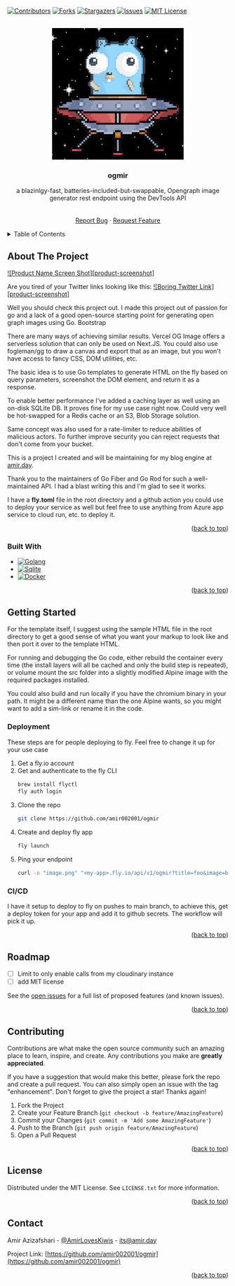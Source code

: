 <a name="readme-top"></a>

<!-- PROJECT SHIELDS -->

[![Contributors][contributors-shield]][contributors-url]
[![Forks][forks-shield]][forks-url]
[![Stargazers][stars-shield]][stars-url]
[![Issues][issues-shield]][issues-url]
[![MIT License][license-shield]][license-url]

<!-- PROJECT LOGO -->
<br />
<div align="center">
  <a href="https://github.com/amir002001/ogmir">
    <img src="docs/assets/logo.png" alt="Logo" width="300" height="300">
  </a>

<h3 align="center">ogmir</h3>

  <p align="center">
    a blazinlgy-fast, batteries-included-but-swappable, Opengraph image generator rest endpoint using the DevTools API
    <br />
    <!-- <a href="https://github.com/amir002001/ogmir"><strong>Explore the docs »</strong></a> -->
    <br />
    <br />
    <a href="https://github.com/amir002001/ogmir/issues">Report Bug</a>
    ·
    <a href="https://github.com/amir002001/ogmir/issues">Request Feature</a>
  </p>
</div>

<!-- TABLE OF CONTENTS -->
<details>
  <summary>Table of Contents</summary>
  <ol>
    <li>
      <a href="#about-the-project">About The Project</a>
      <ul>
        <li><a href="#built-with">Built With</a></li>
      </ul>
    </li>
    <li>
      <a href="#getting-started">Getting Started</a>
      <ul>
        <li><a href="#prerequisites">Prerequisites</a></li>
        <li><a href="#installation">Installation</a></li>
        <li><a href="#cicd">CI/CD</a></li>
      </ul>
    </li>
    <li><a href="#roadmap">Roadmap</a></li>
    <li><a href="#contributing">Contributing</a></li>
    <li><a href="#license">License</a></li>
    <li><a href="#contact">Contact</a></li>
  </ol>
</details>

<!-- ABOUT THE PROJECT -->

## About The Project

[![Product Name Screen Shot][product-screenshot]](https://example.com)

Are you tired of your Twitter links looking like this:
[![Boring Twitter Link][product-screenshot]](https://example.com)

Well you should check this project out. I made this project out of passion for go and a lack of a good open-source starting point for generating open graph images using Go.
Bootstrap

There are many ways of achieving similar results. Vercel OG Image offers a serverless solution that can only be used on Next.JS. You could also use fogleman/gg to draw a canvas and export that as an image, but you won't have access to fancy CSS, DOM utilities, etc.

The basic idea is to use Go templates to generate HTML on the fly based on query parameters, screenshot the DOM element, and return it as a response.

To enable better performance I've added a caching layer as well using an on-disk SQLite DB. It proves fine for my use case right now. Could very well be hot-swapped for a Redis cache or an S3, Blob Storage solution.

Same concept was also used for a rate-limiter to reduce abilities of malicious actors. To further improve security you can reject requests that don't come from your bucket.

This is a project I created and will be maintaining for my blog engine at [amir.day](https://amir.day).

Thank you to the maintainers of Go Fiber and Go Rod for such a well-maintained API. I had a blast writing this and I'm glad to see it works.

I have a **fly.toml** file in the root directory and a github action you could use to deploy your service as well but feel free to use anything from Azure app service to cloud run, etc. to deploy it.

<p align="right">(<a href="#readme-top">back to top</a>)</p>

### Built With

- [![Golang][Golang]][Golang-url]
- [![Sqlite][Sqlite]][Sqlite-url]
- [![Docker][Docker]][Docker-url]

<p align="right">(<a href="#readme-top">back to top</a>)</p>

<!-- GETTING STARTED -->

## Getting Started

For the template itself, I suggest using the sample HTML file in the root directory to get a good sense of what you want your markup to look like and then port it over to the template HTML.

For running and debugging the Go code, either rebuild the container every time (the install layers will all be cached and only the build step is repeated), or volume mount the src folder into a slightly modified Alpine image with the required packages installed.

You could also build and run locally if you have the chromium binary in your path. It might be a different name than the one Alpine wants, so you might want to add a sim-link or rename it in the code.

### Deployment

These steps are for people deploying to fly. Feel free to change it up for your use case

1. Get a fly.io account
2. Get and authenticate to the fly CLI
   ```sh
   brew install flyctl
   fly auth login
   ```
3. Clone the repo
   ```sh
   git clone https://github.com/amir002001/ogmir
   ```
4. Create and deploy fly app
   ```sh
   fly launch
   ```
5. Ping your endpoint
   ```bash
   curl -o "image.png" "<my-app>.fly.io/api/v1/ogmir?title=foo&image=bar"
   ```

### CI/CD

I have it setup to deploy to fly on pushes to main branch, to achieve this, get a deploy token for your app and add it to github secrets. The workflow will pick it up.

<p align="right">(<a href="#readme-top">back to top</a>)</p>

<!-- ROADMAP -->

## Roadmap

- [ ] Limit to only enable calls from my cloudinary instance
- [ ] add MIT license

See the [open issues](https://github.com/amir002001/ogmir/issues) for a full list of proposed features (and known issues).

<p align="right">(<a href="#readme-top">back to top</a>)</p>

<!-- CONTRIBUTING -->

## Contributing

Contributions are what make the open source community such an amazing place to learn, inspire, and create. Any contributions you make are **greatly appreciated**.

If you have a suggestion that would make this better, please fork the repo and create a pull request. You can also simply open an issue with the tag "enhancement".
Don't forget to give the project a star! Thanks again!

1. Fork the Project
2. Create your Feature Branch (`git checkout -b feature/AmazingFeature`)
3. Commit your Changes (`git commit -m 'Add some AmazingFeature'`)
4. Push to the Branch (`git push origin feature/AmazingFeature`)
5. Open a Pull Request

<p align="right">(<a href="#readme-top">back to top</a>)</p>

<!-- LICENSE -->

## License

Distributed under the MIT License. See `LICENSE.txt` for more information.

<p align="right">(<a href="#readme-top">back to top</a>)</p>

<!-- CONTACT -->

## Contact

Amir Azizafshari - [@AmirLovesKiwis](https://twitter.com/amirloveskiwis) - its@amir.day

Project Link: [https://github.com/amir002001/ogmir](https://github.com/amir002001/ogmir)

<p align="right">(<a href="#readme-top">back to top</a>)</p>

<!-- MARKDOWN LINKS & IMAGES -->
<!-- https://www.markdownguide.org/basic-syntax/#reference-style-links -->

[contributors-shield]: https://img.shields.io/github/contributors/amir002001/ogmir.svg?style=for-the-badge
[contributors-url]: https://github.com/amir002001/ogmir/graphs/contributors
[forks-shield]: https://img.shields.io/github/forks/amir002001/ogmir.svg?style=for-the-badge
[forks-url]: https://github.com/amir002001/ogmir/network/members
[stars-shield]: https://img.shields.io/github/stars/amir002001/ogmir.svg?style=for-the-badge
[stars-url]: https://github.com/amir002001/ogmir/stargazers
[issues-shield]: https://img.shields.io/github/issues/amir002001/ogmir.svg?style=for-the-badge
[issues-url]: https://github.com/amir002001/ogmir/issues
[license-shield]: https://img.shields.io/github/license/amir002001/ogmir.svg?style=for-the-badge
[license-url]: https://github.com/amir002001/ogmir/blob/master/LICENSE.txt
[Next.js]: https://img.shields.io/badge/next.js-000000?style=for-the-badge&logo=nextdotjs&logoColor=white
[Golang-url]: https://go.dev/
[Golang]: https://img.shields.io/badge/Go-00ADD8?style=for-the-badge&logo=go&logoColor=white
[Sqlite-url]: https://go.dev/
[Sqlite]: https://www.sqlite.org/
[Docker]: https://img.shields.io/badge/docker-%230db7ed.svg?style=for-the-badge&logo=docker&logoColor=white
[Docker-url]: https://docker.com

